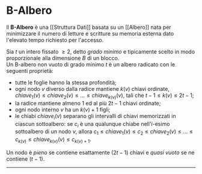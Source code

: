 # B-Albero #
Il **B-Albero** è una [[Struttura Dati]] basata su un [[Albero]] nata per minimizzare il numero di letture e scritture su memoria esterna dato l'elevato tempo richiesto per l'accesso.<br />

Sia $t$ un intero fissato $\geq 2$, detto _grado minimo_ e tipicamente scelto in modo proporzionale alla dimensione $B$ di un blocco.<br />
Un B-albero non vuoto di grado minimo $t$ è un albero radicato con le seguenti proprietà:
- tutte le foglie hanno la stessa profondità;
- ogni nodo $v$ diverso dalla radice mantiene $k(v)$ chiavi ordinate, $chiave_{1}(v) \leq chiave_{2}(v) \leq ... \leq chiave_{k(v)}(v)$, tali che $t-1 \leq k(v) \leq 2t -1$;
- la radice mantiene almeno $1$ ed al più $2t-1$ chiavi ordinate;
- ogni nodo interno $v$ ha un $k(v) + 1$ figli;
- le chiabi $chiave_{i}(v)$ separano gli intervalli di chiavi memorizzati in ciascun sottoalbero: se $c_{i}$ è una qualunque chiabe nell'$i$-esimo sottoalbero di un nodo $v$, allora $c_{1} \leq chiave_{1}(v) \leq c_{2} \leq chiave_{2}(v) \leq ... \leq c_{k(v)} \leq chiave_{k(v)}(v) \leq c_{k(v) +1}$.
 
 Un nodo è _pieno_ se contiene esattamente $(2t-1)$ chiavi e _quasi vuoto_ se ne contiene $(t-1)$.
 
 -------------------------------------------------------------